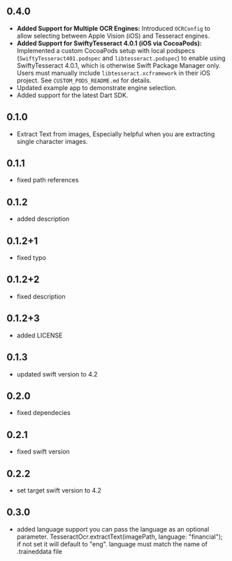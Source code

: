 ## 0.4.0

*   **Added Support for Multiple OCR Engines:** Introduced `OCRConfig` to allow selecting between Apple Vision (iOS) and Tesseract engines.
*   **Added Support for SwiftyTesseract 4.0.1 (iOS via CocoaPods):** Implemented a custom CocoaPods setup with local podspecs (`SwiftyTesseract401.podspec` and `libtesseract.podspec`) to enable using SwiftyTesseract 4.0.1, which is otherwise Swift Package Manager only. Users must manually include `libtesseract.xcframework` in their iOS project. See `CUSTOM_PODS_README.md` for details.
*   Updated example app to demonstrate engine selection.
*   Added support for the latest Dart SDK.

## 0.1.0

* Extract Text from images, Especially helpful when you are extracting single character images.

## 0.1.1

* fixed path references

## 0.1.2

* added description

## 0.1.2+1

* fixed typo

## 0.1.2+2

* fixed description

## 0.1.2+3

* added LICENSE
## 0.1.3

* updated swift version to 4.2

## 0.2.0

* fixed dependecies

## 0.2.1

* fixed swift version

## 0.2.2

* set target swift version to 4.2

## 0.3.0

* added language support you can pass the language as an optional parameter. TesseractOcr.extractText(imagePath, language: "financial");
if not set it will default to "eng". language must match the name of .traineddata file